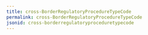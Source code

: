 ```yaml
---
title: cross-BorderRegulatoryProcedureTypeCode
permalink: cross-BorderRegulatoryProcedureTypeCode
jsonid: cross-borderregulatoryproceduretypecode
---
```

